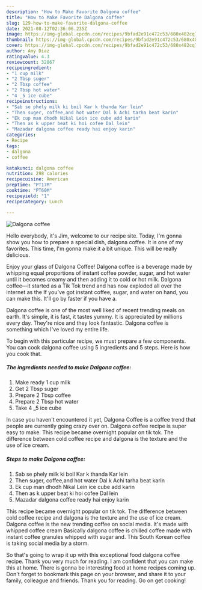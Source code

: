```yaml
---
description: "How to Make Favorite Dalgona coffee"
title: "How to Make Favorite Dalgona coffee"
slug: 129-how-to-make-favorite-dalgona-coffee
date: 2021-08-12T02:36:06.235Z
image: https://img-global.cpcdn.com/recipes/9bfad2e91c472c53/680x482cq70/dalgona-coffee-recipe-main-photo.jpg
thumbnail: https://img-global.cpcdn.com/recipes/9bfad2e91c472c53/680x482cq70/dalgona-coffee-recipe-main-photo.jpg
cover: https://img-global.cpcdn.com/recipes/9bfad2e91c472c53/680x482cq70/dalgona-coffee-recipe-main-photo.jpg
author: Amy Diaz
ratingvalue: 4.3
reviewcount: 32867
recipeingredient:
- "1 cup milk"
- "2 Tbsp suger"
- "2 Tbsp coffee"
- "2 Tbsp hot water"
- "4 _5 ice cube"
recipeinstructions:
- "Sab se phely milk ki boil Kar k thanda Kar lein"
- "Then suger, coffee,and hot water Dal k Achi tarha beat karin"
- "Ek cup man dhodh Nikal Lein ice cube add karin"
- "Then as k upper beat ki hoi cofee Dal lein"
- "Mazadar dalgona coffee ready hai enjoy karin"
categories:
- Recipe
tags:
- dalgona
- coffee

katakunci: dalgona coffee 
nutrition: 298 calories
recipecuisine: American
preptime: "PT17M"
cooktime: "PT60M"
recipeyield: "1"
recipecategory: Lunch

---
```



![Dalgona coffee](https://img-global.cpcdn.com/recipes/9bfad2e91c472c53/680x482cq70/dalgona-coffee-recipe-main-photo.jpg)

Hello everybody, it's Jim, welcome to our recipe site. Today, I'm gonna show you how to prepare a special dish, dalgona coffee. It is one of my favorites. This time, I'm gonna make it a bit unique. This will be really delicious.

Enjoy your glass of Dalgona Coffee! Dalgona coffee is a beverage made by whipping equal proportions of instant coffee powder, sugar, and hot water until it becomes creamy and then adding it to cold or hot milk. Dalgona coffee—it started as a Tik Tok trend and has now exploded all over the internet as the If you&#39;ve got instant coffee, sugar, and water on hand, you can make this. It&#39;ll go by faster if you have a.

Dalgona coffee is one of the most well liked of recent trending meals on earth. It's simple, it is fast, it tastes yummy. It is appreciated by millions every day. They're nice and they look fantastic. Dalgona coffee is something which I've loved my entire life.


To begin with this particular recipe, we must prepare a few components. You can cook dalgona coffee using 5 ingredients and 5 steps. Here is how you cook that.

<!--inarticleads1-->

##### The ingredients needed to make Dalgona coffee:

1. Make ready 1 cup milk
1. Get 2 Tbsp suger
1. Prepare 2 Tbsp coffee
1. Prepare 2 Tbsp hot water
1. Take 4 _5 ice cube


In case you haven&#39;t encountered it yet, Dalgona Coffee is a coffee trend that people are currently going crazy over on. Dalgona coffee recipe is super easy to make. This recipe became overnight popular on tik tok. The difference between cold coffee recipe and dalgona is the texture and the use of ice cream. 

<!--inarticleads2-->

##### Steps to make Dalgona coffee:

1. Sab se phely milk ki boil Kar k thanda Kar lein
1. Then suger, coffee,and hot water Dal k Achi tarha beat karin
1. Ek cup man dhodh Nikal Lein ice cube add karin
1. Then as k upper beat ki hoi cofee Dal lein
1. Mazadar dalgona coffee ready hai enjoy karin


This recipe became overnight popular on tik tok. The difference between cold coffee recipe and dalgona is the texture and the use of ice cream. Dalgona coffee is the new trending coffee on social media. It&#39;s made with whipped coffee cream Basically dalgona coffee is chilled coffee made with instant coffee granules whipped with sugar and. This South Korean coffee is taking social media by a storm. 

So that's going to wrap it up with this exceptional food dalgona coffee recipe. Thank you very much for reading. I am confident that you can make this at home. There is gonna be interesting food at home recipes coming up. Don't forget to bookmark this page on your browser, and share it to your family, colleague and friends. Thank you for reading. Go on get cooking!
